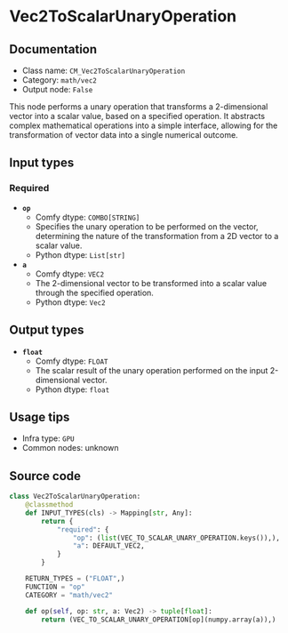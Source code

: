# Vec2ToScalarUnaryOperation
## Documentation
- Class name: `CM_Vec2ToScalarUnaryOperation`
- Category: `math/vec2`
- Output node: `False`

This node performs a unary operation that transforms a 2-dimensional vector into a scalar value, based on a specified operation. It abstracts complex mathematical operations into a simple interface, allowing for the transformation of vector data into a single numerical outcome.
## Input types
### Required
- **`op`**
    - Comfy dtype: `COMBO[STRING]`
    - Specifies the unary operation to be performed on the vector, determining the nature of the transformation from a 2D vector to a scalar value.
    - Python dtype: `List[str]`
- **`a`**
    - Comfy dtype: `VEC2`
    - The 2-dimensional vector to be transformed into a scalar value through the specified operation.
    - Python dtype: `Vec2`
## Output types
- **`float`**
    - Comfy dtype: `FLOAT`
    - The scalar result of the unary operation performed on the input 2-dimensional vector.
    - Python dtype: `float`
## Usage tips
- Infra type: `GPU`
- Common nodes: unknown


## Source code
```python
class Vec2ToScalarUnaryOperation:
    @classmethod
    def INPUT_TYPES(cls) -> Mapping[str, Any]:
        return {
            "required": {
                "op": (list(VEC_TO_SCALAR_UNARY_OPERATION.keys()),),
                "a": DEFAULT_VEC2,
            }
        }

    RETURN_TYPES = ("FLOAT",)
    FUNCTION = "op"
    CATEGORY = "math/vec2"

    def op(self, op: str, a: Vec2) -> tuple[float]:
        return (VEC_TO_SCALAR_UNARY_OPERATION[op](numpy.array(a)),)

```
